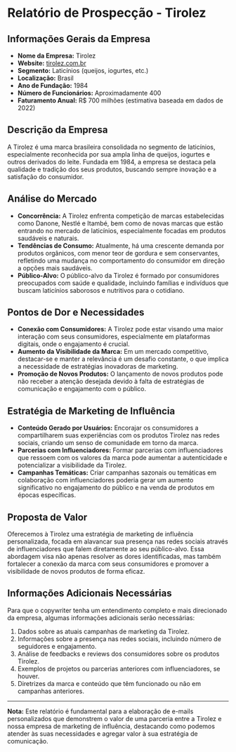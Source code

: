 # Relatório de Prospecção - Tirolez

## Informações Gerais da Empresa
- **Nome da Empresa:** Tirolez
- **Website:** [tirolez.com.br](http://www.tirolez.com.br)
- **Segmento:** Laticínios (queijos, iogurtes, etc.)
- **Localização:** Brasil
- **Ano de Fundação:** 1984
- **Número de Funcionários:** Aproximadamente 400
- **Faturamento Anual:** R$ 700 milhões (estimativa baseada em dados de 2022)

## Descrição da Empresa
A Tirolez é uma marca brasileira consolidada no segmento de laticínios, especialmente reconhecida por sua ampla linha de queijos, iogurtes e outros derivados do leite. Fundada em 1984, a empresa se destaca pela qualidade e tradição dos seus produtos, buscando sempre inovação e a satisfação do consumidor.

## Análise do Mercado
- **Concorrência:** A Tirolez enfrenta competição de marcas estabelecidas como Danone, Nestlé e Itambé, bem como de novas marcas que estão entrando no mercado de laticínios, especialmente focadas em produtos saudáveis e naturais.
- **Tendências de Consumo:** Atualmente, há uma crescente demanda por produtos orgânicos, com menor teor de gordura e sem conservantes, refletindo uma mudança no comportamento do consumidor em direção a opções mais saudáveis.
- **Público-Alvo:** O público-alvo da Tirolez é formado por consumidores preocupados com saúde e qualidade, incluindo famílias e indivíduos que buscam laticínios saborosos e nutritivos para o cotidiano.

## Pontos de Dor e Necessidades
- **Conexão com Consumidores:** A Tirolez pode estar visando uma maior interação com seus consumidores, especialmente em plataformas digitais, onde o engajamento é crucial.
- **Aumento da Visibilidade da Marca:** Em um mercado competitivo, destacar-se e manter a relevância é um desafio constante, o que implica a necessidade de estratégias inovadoras de marketing.
- **Promoção de Novos Produtos:** O lançamento de novos produtos pode não receber a atenção desejada devido à falta de estratégias de comunicação e engajamento com o público.

## Estratégia de Marketing de Influência
- **Conteúdo Gerado por Usuários:** Encorajar os consumidores a compartilharem suas experiências com os produtos Tirolez nas redes sociais, criando um senso de comunidade em torno da marca.
- **Parcerias com Influenciadores:** Formar parcerias com influenciadores que ressoem com os valores da marca pode aumentar a autenticidade e potencializar a visibilidade da Tirolez.
- **Campanhas Temáticas:** Criar campanhas sazonais ou temáticas em colaboração com influenciadores poderia gerar um aumento significativo no engajamento do público e na venda de produtos em épocas específicas.

## Proposta de Valor
Oferecemos à Tirolez uma estratégia de marketing de influência personalizada, focada em alavancar sua presença nas redes sociais através de influenciadores que falem diretamente ao seu público-alvo. Essa abordagem visa não apenas resolver as dores identificadas, mas também fortalecer a conexão da marca com seus consumidores e promover a visibilidade de novos produtos de forma eficaz.

## Informações Adicionais Necessárias
Para que o copywriter tenha um entendimento completo e mais direcionado da empresa, algumas informações adicionais serão necessárias:
1. Dados sobre as atuais campanhas de marketing da Tirolez.
2. Informações sobre a presença nas redes sociais, incluindo número de seguidores e engajamento.
3. Análise de feedbacks e reviews dos consumidores sobre os produtos Tirolez.
4. Exemplos de projetos ou parcerias anteriores com influenciadores, se houver.
5. Diretrizes da marca e conteúdo que têm funcionado ou não em campanhas anteriores.

---
**Nota:** Este relatório é fundamental para a elaboração de e-mails personalizados que demonstrem o valor de uma parceria entre a Tirolez e nossa empresa de marketing de influência, destacando como podemos atender às suas necessidades e agregar valor à sua estratégia de comunicação.